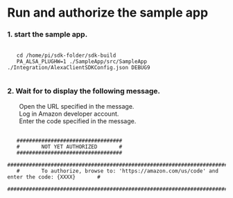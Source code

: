 # Run and authorize the sample app

<H3> 1. start the sample app. </H3>

<PRE>
 <CODE>
   cd /home/pi/sdk-folder/sdk-build
   PA_ALSA_PLUGHW=1 ./SampleApp/src/SampleApp ./Integration/AlexaClientSDKConfig.json DEBUG9
 </CODE>
</PRE>

<H3> 2. Wait for to display the following message. </H3>
<p> &nbsp;&nbsp;&nbsp;&nbsp;&nbsp;&nbsp; Open the URL specified in the message. <br>
 &nbsp;&nbsp;&nbsp;&nbsp;&nbsp;&nbsp; Log in Amazon developer account.<br>
&nbsp;&nbsp;&nbsp;&nbsp;&nbsp;&nbsp; Enter the code specified in the message. </p>

<PRE>
 <CODE>
   ##################################
   #       NOT YET AUTHORIZED       #
   ##################################
   ################################################################################################
   #       To authorize, browse to: 'https://amazon.com/us/code' and enter the code: {XXXX}       #
   ################################################################################################
 </CODE>
</PRE>
